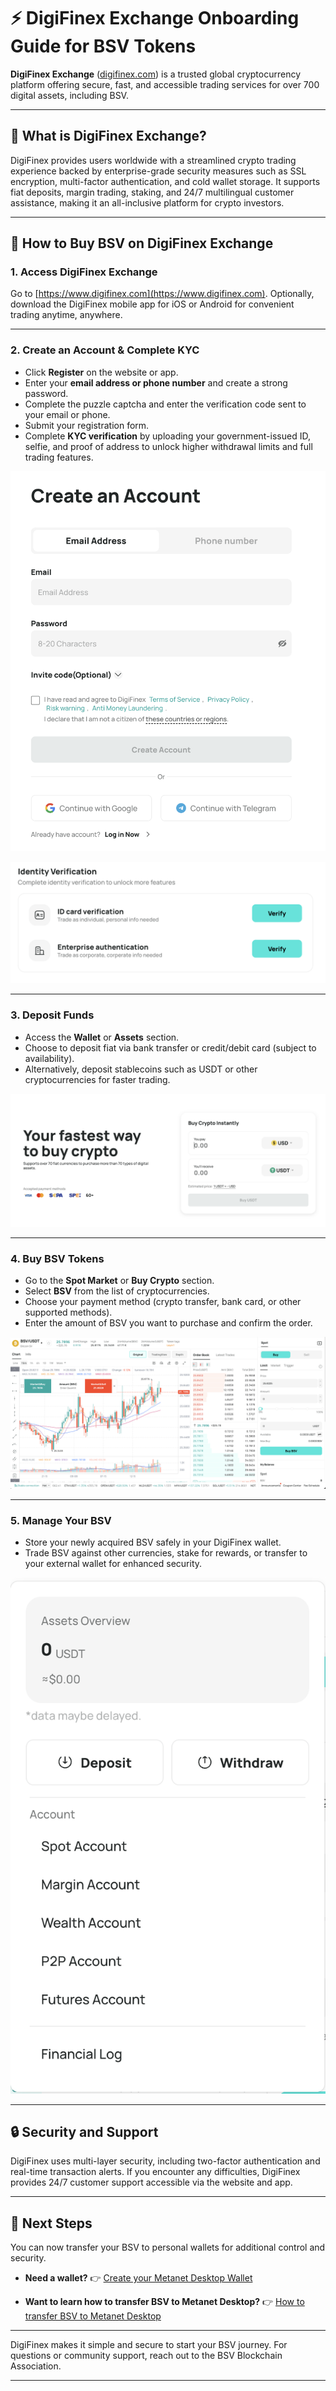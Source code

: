 # ⚡ DigiFinex Exchange Onboarding Guide for BSV Tokens

**DigiFinex Exchange** ([digifinex.com](https://www.digifinex.com)) is a trusted global cryptocurrency platform offering secure, fast, and accessible trading services for over 700 digital assets, including BSV.

---

## 🚀 What is DigiFinex Exchange?

DigiFinex provides users worldwide with a streamlined crypto trading experience backed by enterprise-grade security measures such as SSL encryption, multi-factor authentication, and cold wallet storage. It supports fiat deposits, margin trading, staking, and 24/7 multilingual customer assistance, making it an all-inclusive platform for crypto investors.

---

## 📝 How to Buy BSV on DigiFinex Exchange

### 1. Access DigiFinex Exchange

Go to [https://www.digifinex.com](https://www.digifinex.com).
Optionally, download the DigiFinex mobile app for iOS or Android for convenient trading anytime, anywhere.

---

### 2. Create an Account & Complete KYC

- Click **Register** on the website or app.
- Enter your **email address or phone number** and create a strong password.
- Complete the puzzle captcha and enter the verification code sent to your email or phone.
- Submit your registration form.
- Complete **KYC verification** by uploading your government-issued ID, selfie, and proof of address to unlock higher withdrawal limits and full trading features.

![Register](../../../assets/onboardings/digifinex/register.png)

![Identity Verification](../../../assets/onboardings/digifinex/identity-verification.png)

---

### 3. Deposit Funds

- Access the **Wallet** or **Assets** section.
- Choose to deposit fiat via bank transfer or credit/debit card (subject to availability).
- Alternatively, deposit stablecoins such as USDT or other cryptocurrencies for faster trading.

![Transfer Money](../../../assets/onboardings/digifinex/transfer-money.png)

---

### 4. Buy BSV Tokens

- Go to the **Spot Market** or **Buy Crypto** section.
- Select **BSV** from the list of cryptocurrencies.
- Choose your payment method (crypto transfer, bank card, or other supported methods).
- Enter the amount of BSV you want to purchase and confirm the order.

![Buy BSV](../../../assets/onboardings/digifinex/trade-bsv.png)

---

### 5. Manage Your BSV

- Store your newly acquired BSV safely in your DigiFinex wallet.
- Trade BSV against other currencies, stake for rewards, or transfer to your external wallet for enhanced security.

![Manage BSV](../../../assets/onboardings/digifinex/manage-bsv.png)

---

## 🔒 Security and Support

DigiFinex uses multi-layer security, including two-factor authentication and real-time transaction alerts.
If you encounter any difficulties, DigiFinex provides 24/7 customer support accessible via the website and app.

---

## 🚀 Next Steps

You can now transfer your BSV to personal wallets for additional control and security.

- **Need a wallet?**
  👉 [Create your Metanet Desktop Wallet](../metanet-desktop-mainnet.md)

- **Want to learn how to transfer BSV to Metanet Desktop?**
  👉 [How to transfer BSV to Metanet Desktop](https://example.com) <!-- Replace with actual link later -->

---

DigiFinex makes it simple and secure to start your BSV journey.
For questions or community support, reach out to the BSV Blockchain Association.

---
